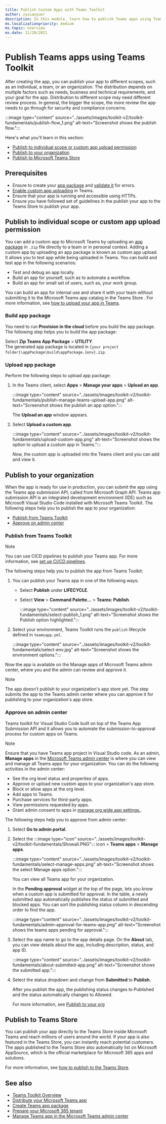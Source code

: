 ```yaml
---
title: Publish Custom Apps with Teams Toolkit
author: zyxiaoyuer
description: In this module, learn how to publish Teams apps using Teams Toolkit and publish to individual scope or custom app upload permission.
ms.localizationpriority: medium
ms.topic: overview
ms.date: 11/29/2021
---
```


# Publish Teams apps using Teams Toolkit

After creating the app, you can publish your app to different scopes, such as an individual, a team, or an organization. The distribution depends on multiple factors such as needs, business and technical requirements, and your goal for the app. Distribution to different scope may need different review process. In general, the bigger the scope, the more review the app needs to go through for security and compliance concerns.

:::image type="content" source="../assets/images/toolkit-v2/toolkit-fundamentals/publish-flow_1.png" alt-text="Screenshot shows the publish flow.":::

Here's what you'll learn in this section:

* [Publish to individual scope or custom app upload permission](#publish-to-individual-scope-or-custom-app-upload-permission)
* [Publish to your organization](#publish-to-your-organization)
* [Publish to Microsoft Teams Store](#publish-to-teams-store)

## Prerequisites

* Ensure to create your [app package](~/concepts/build-and-test/apps-package.md) and [validate it](https://dev.teams.microsoft.com/appvalidation.html) for errors.
* [Enable custom app uploading](~/concepts/build-and-test/prepare-your-o365-tenant.md#enable-custom-teams-apps-and-turn-on-custom-app-uploading) in Teams.
* Ensure that your app is running and accessible using HTTPs.
* Ensure you have followed set of guidelines in the publish your app to the Teams Store to publish your app.

## Publish to individual scope or custom app upload permission

You can add a custom app to Microsoft Teams by uploading an [app package](../concepts/build-and-test/apps-package.md) in `.zip` file directly to a team or in personal context. Adding a custom app by uploading an app package is known as custom app upload. It allows you to test app while being uploaded in Teams. You can build and test app in the following scenarios:

* Test and debug an app locally.
* Build an app for yourself, such as to automate a workflow.
* Build an app for small set of users, such as, your work group.

You can build an app for internal use and share it with your team without submitting it to the Microsoft Teams app catalog in the Teams Store . For more information, see [how to upload your app in Teams](../concepts/deploy-and-publish/apps-upload.md).

### Build app package

You need to run **Provision in the cloud** before you build the app package. The following step helps you to build the app package:

Select **Zip Teams App Package** > **UTILITY**.<br>
    The generated app package is located in `{your project folder}\appPackage\build\appPackage.{env}.zip`.

### Upload app package

Perform the following steps to upload app package:

1. In the Teams client, select **Apps** > **Manage your apps** > **Upload an app**.

   :::image type="content" source="../assets/images/toolkit-v2/toolkit-fundamentals/publish-manage-teams-upload-app.png" alt-text="Screenshot shows the publish an app option.":::

   The **Upload an app** window appears.

2. Select **Upload a custom app**.

   :::image type="content" source="../assets/images/toolkit-v2/toolkit-fundamentals/upload-custom-app.png" alt-text="Screenshot shows the option to upload a custom app in Teams.":::

   Now, the custom app is uploaded into the Teams client and you can add and view it.

## Publish to your organization

When the app is ready for use in production, you can submit the app using the Teams app submission API, called from Microsoft Graph API. Teams app submission API is an integrated development environment (IDE) such as Microsoft Visual Studio Code installed with Microsoft Teams Toolkit. The following steps help you to publish the app to your organization:

* [Publish from Teams Toolkit](#publish-from-teams-toolkit)
* [Approve on admin center](#approve-on-admin-center)

### Publish from Teams Toolkit

> [!NOTE]
> You can use CICD pipelines to publish your Teams app. For more information, see [set up CI/CD pipelines](use-CICD-template.md).

The following steps help you to publish the app from Teams Toolkit:

1. You can publish your Teams app in one of the following ways:
     * Select **Publish** under **LIFECYCLE**.
     * Select **View** > **Command Palette...** > **Teams: Publish**.

       :::image type="content" source="../assets/images/toolkit-v2/toolkit-fundamentals/select-publish_1.png" alt-text="Screenshot shows the Publish option highlighted.":::

1. Select your environment, Teams Toolkit runs the `publish` lifecycle defined in `teamsapp.yml`.

    :::image type="content" source="../assets/images/toolkit-v2/toolkit-fundamentals/select-env.jpg" alt-text="Screenshot shows the environment options.":::

Now the app is available on the Manage apps of Microsoft Teams admin center, where you and the admin can review and approve it.

> [!NOTE]
> The app doesn't publish to your organization's app store yet. The step submits the app to the Teams admin center where you can approve it for publishing to your organization's app store.

### Approve on admin center

Teams toolkit for Visual Studio Code built on top of the Teams App Submission API and it allows you to automate the submission-to-approval process for custom apps on Teams.

  > [!NOTE]
  > Ensure that you have Teams app project in Visual Studio code. As an admin, **Manage apps** in the [Microsoft Teams admin center](https://admin.teams.microsoft.com/policies/manage-apps) is where you can view and manage all Teams apps for your organization. You can do the following activities in the admin center:
  >
  > * See the org level status and properties of apps.
  > * Approve or upload new custom apps to your organization's app store.
  > * Block or allow apps at the org level.
  > * Add apps to Teams.
  > * Purchase services for third-party apps.
  > * View permissions requested by apps.
  > * Grant admin consent to apps in [manage org wide app settings.](https://admin.teams.microsoft.com/policies/manage-apps).

The following steps help you to approve from admin center:

1. Select **Go to admin portal**.

1. Select the :::image type="icon" source="../assets/images/toolkit-v2/toolkit-fundamentals/Showall.PNG"::: icon > **Teams apps** > **Manage apps**.

   :::image type="content" source="../assets/images/toolkit-v2/toolkit-fundamentals/select-manage-apps.png" alt-text="Screenshot shows the select Manage apps option.":::

   You can view all Teams app for your organization.

   In the **Pending approval** widget at the top of the page, lets you know when a custom app is submitted for approval. In the table, a newly submitted app automatically publishes the status of submitted and blocked apps. You can sort the publishing status column in descending order to find the app.

   :::image type="content" source="../assets/images/toolkit-v2/toolkit-fundamentals/admin-approval-for-teams-app.png" alt-text="Screenshot shows the teams apps pending for approval.":::

1. Select the app name to go to the app details page. On the **About** tab, you can view details about the app, including description, status, and app ID.

   :::image type="content" source="../assets/images/toolkit-v2/toolkit-fundamentals/about-submitted-app.png" alt-text="Screenshot shows the submitted app.":::

1. Select the status dropdown and change from **Submitted** to **Publish**.

   After you publish the app, the publishing status changes to Published and the status automatically changes to Allowed.

   For more information, see [Publish to your org](/microsoftteams/manage-apps?toc=%2Fmicrosoftteams%2Fplatform%2Ftoc.json&bc=%2Fmicrosoftteams%2Fplatform%2Fbreadcrumb%2Ftoc.json)

## Publish to Teams Store

You can publish your app directly to the Teams Store inside Microsoft Teams and reach millions of users around the world. If your app is also featured in the Teams Store, you can instantly reach potential customers. The apps published to the Teams Store also automatically list on Microsoft AppSource, which is the official marketplace for Microsoft 365 apps and solutions.

For more information, see [how to publish to the Teams Store](../concepts/deploy-and-publish/appsource/publish.md#publish-your-app-to-the-teams-store).

## See also

* [Teams Toolkit Overview](teams-toolkit-fundamentals.md)
* [Distribute your Microsoft Teams app](../concepts/deploy-and-publish/apps-publish-overview.md)
* [Create Teams app package](../concepts/build-and-test/apps-package.md)
* [Prepare your Microsoft 365 tenant](../concepts/build-and-test/prepare-your-o365-tenant.md)
* [Manage Teams app in the Microsoft Teams admin center](/microsoftteams/manage-apps?toc=%2Fmicrosoftteams%2Fplatform%2Ftoc.json&bc=%2Fmicrosoftteams%2Fplatform%2Fbreadcrumb%2Ftoc.json)
